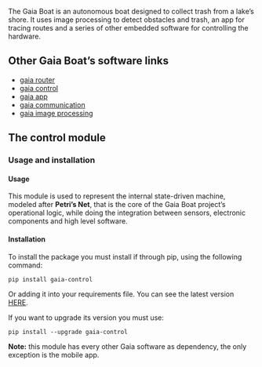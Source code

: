 The Gaia Boat is an autonomous boat designed to collect trash from a lake’s shore. It uses image processing to detect obstacles and trash, an app for tracing routes and a series of other embedded software for controlling the hardware.

## Other Gaia Boat’s software links

- [gaia router](https://github.com/gaia-boat/router)
- [gaia control](https://github.com/gaia-boat/control)
- [gaia app](https://github.com/gaia-boat/app)
- [gaia communication](https://github.com/gaia-boat/communication)
- [gaia image processing](https://github.com/gaia-boat/image-processing)

## The control module

### Usage and installation

#### Usage

This module is used to represent the internal state-driven machine, modeled after **Petri’s Net**, that is the core of the Gaia Boat project’s operational logic, while doing the integration between sensors, electronic components and high level software.

#### Installation

To install the package you must install if through pip, using the following command:

```shell
pip install gaia-control
```

Or adding it into your requirements file. You can see the latest version [HERE](https://pypi.org/project/gaia-control/).

If you want to upgrade its version you must use:

```shell
pip install --upgrade gaia-control
```

**Note:** this module has every other Gaia software as dependency, the only exception is the mobile app.